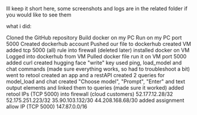 Ill keep it short here, some screenshots and logs are in the related folder if you would like to see them

what i did:

Cloned the GitHub repository
Build docker on my PC
Run on my PC port 5000
Created dockerhub account
Pushed our file to dockerhub
created VM
added tcp 5000 (all) rule into firewall (deleted later)
installed docker on VM
Logged into dockerhub from VM
Pulled docker file
run it on VM port 5000
added curl
created hugging face "write" key
used ping, load_model and chat commands (made sure everything works, so had to troubleshoot a bit)
went to retool
created an app and a restAPI
created 2 queries for model_load and chat
created "Choose model", "Prompt", "Enter" and text output elements and linked them to queries (made sure it worked)
added retool IPs (TCP 5000) into firewall (cloud customers)
52.177.12.28/32
52.175.251.223/32
35.90.103.132/30
44.208.168.68/30
added assignment allow IP (TCP 5000)
147.87.0.0/16
